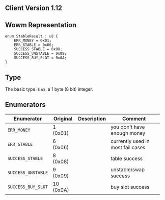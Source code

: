 ## Client Version 1.12

## Wowm Representation
```rust,ignore
enum StableResult : u8 {
    ERR_MONEY = 0x01;    
    ERR_STABLE = 0x06;    
    SUCCESS_STABLE = 0x08;    
    SUCCESS_UNSTABLE = 0x09;    
    SUCCESS_BUY_SLOT = 0x0A;    
}

```
## Type
The basic type is `u8`, a 1 byte (8 bit) integer.
## Enumerators
| Enumerator | Original  | Description | Comment |
| --------- | -------- | ----------- | ------- |
| `ERR_MONEY` | 1 (0x01) |  | you don't have enough money |
| `ERR_STABLE` | 6 (0x06) |  | currently used in most fail cases |
| `SUCCESS_STABLE` | 8 (0x08) |  | table success |
| `SUCCESS_UNSTABLE` | 9 (0x09) |  | unstable/swap success |
| `SUCCESS_BUY_SLOT` | 10 (0x0A) |  | buy slot success |
